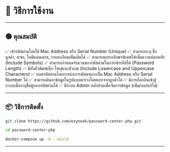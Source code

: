 # 🔐 วิธีการใช้งาน
---
## 🟢 คุณสมบัติ

✅ เข้ารหัสผ่านโดยใช้ Mac Address หรือ Serial Number (Unique)
✅ สามารถระบุ ชื่อลูกค้า, สาขา, ไอพีแอดเดรส, รายละเอียดเพิ่มเติมได้
✅ สามารถแทรกอักษรพิเศษให้เพื่อความปลอดภัย (Include Symbols)
✅ สามารถกำหนดจำนวนของรหัสผ่านในการเข้ารหัสได้ (Password Length)
✅ มีทั้งตัวพิมพ์เล็ก-ใหญ่และตัวเลข (Include Lowercase and Uppercase Characters)
✅ ถอดรหัสผ่านโดยการนำเอารหัสมาแกะเป็น Mac Address หรือ Serial Number ได้
✅ สามารถค้นหาข้อมูลในรูปแบบตารางโดยแยกจากลูกค้าได้
✅ มีการล็อกอินเข้าสู่ระบบเพื่อระบุชื่อผู้ออกรหัสผ่านได้
✅ มีระบบ Admin หลังบ้านเพื่อจัดการข้อมูล (เพิ่ม/ลบ/แก้ไข)

---
## 📦 วิธีการติดตั้ง
```sh
git clone https://github.com/ezynook/password-center-php.git
```
```sh
cd password-center-php
```
```sh
docker-compose up -d --build
```


---
